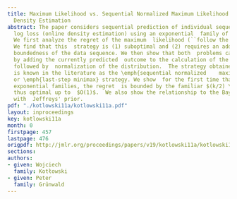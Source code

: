 ```yaml
---
title: Maximum Likelihood vs. Sequential Normalized Maximum Likelihood  in On-line
  Density Estimation
abstract: The paper considers sequential prediction of individual sequences  with
  log loss (online density estimation) using an exponential  family of distributions.
  We first analyze the regret of the maximum  likelihood (``follow the leader'') strategy.
  We find that this  strategy is (1) suboptimal and (2) requires an additional assumption  about
  boundedness of the data sequence. We then show that both  problems can be be addressed
  by adding the currently predicted  outcome to the calculation of the maximum likelihood,
  followed by  normalization of the distribution.  The strategy obtained in this  way
  is known in the literature as the \emph{sequential normalized    maximum likelihood}
  or \emph{last-step minimax} strategy. We show  for the first time that for general
  exponential families, the regret  is bounded by the familiar $(k/2) \log n$ and
  thus optimal up to  $O(1)$.  We also show the relationship to the Bayes strategy
  with  Jeffreys' prior.
pdf: "./kotlowski11a/kotlowski11a.pdf"
layout: inproceedings
key: kotlowski11a
month: 0
firstpage: 457
lastpage: 476
origpdf: http://jmlr.org/proceedings/papers/v19/kotlowski11a/kotlowski11a.pdf
sections: 
authors:
- given: Wojciech
  family: Kotłowski
- given: Peter
  family: Grünwald
---
```

